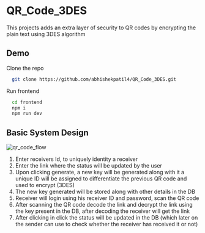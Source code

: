 # QR_Code_3DES

This projects adds an extra layer of security to QR codes by encrypting the plain text using 3DES algorithm 


## Demo

Clone the repo

```bash
  git clone https://github.com/abhishekpatil4/QR_Code_3DES.git

```

Run frontend

```bash
  cd frontend 
  npm i
  npm run dev
```


## Basic System Design

![qr_code_flow](https://github.com/abhishekpatil4/QR_Code_3DES/assets/83769052/8ee5792b-45a9-493c-997e-76168a5b0415)

1. Enter receivers Id, to uniquely identity a receiver 
2. Enter the link where the status will be updated by the user 
3. Upon clicking generate, a new key will be generated along with it a unique ID will be assigned to differentiate the previous QR code and used to 
encrypt (3DES) 
4. The new key generated will be stored along with other details in the DB
5. Receiver will login using his receiver ID and password, scan the QR code
6. After scanning the QR code decode the link and decrypt the link using the key present in the DB, after decoding the receiver will get the link 
7. After clicking in click the status will be updated in the DB (which later on the sender can use to check whether the receiver has received it or 
not)

